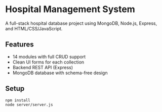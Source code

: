 # Hospital Management System

A full-stack hospital database project using MongoDB, Node.js, Express, and HTML/CSS/JavaScript.

## Features
- 14 modules with full CRUD support
- Clean UI forms for each collection
- Backend REST API (Express)
- MongoDB database with schema-free design

## Setup
```bash
npm install
node server/server.js
